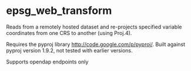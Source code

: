 epsg_web_transform
==================

Reads from a remotely hosted dataset and re-projects specified variable coordinates from one CRS to another (using Proj.4).

Requires the pyproj library http://code.google.com/p/pyproj/. Built against pyproj version 1.9.2, not tested with earlier versions.

Supports opendap endpoints only
